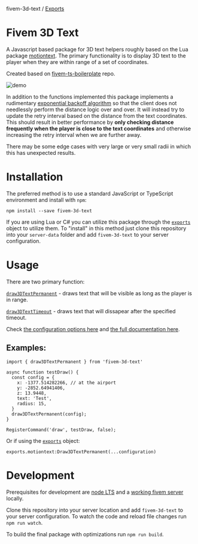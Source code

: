 fivem-3d-text / [Exports](modules.md)

# Fivem 3D Text

A Javascript based package for 3D text helpers roughly based on the Lua package [motiontext](https://github.com/ThatZiv/motiontext). The primary functionality is to display 3D text to the player when they are within range of a set of coordinates.

Created based on [fivem-ts-boilerplate](https://github.com/d0p3t/fivem-ts-boilerplate) repo.

![demo](./img/GmX8rw1P0h.gif)

In addition to the functions implemented this package implements a rudimentary [exponential backoff algorithm](https://en.wikipedia.org/wiki/Exponential_backoff) so that the client does not needlessly perform the distance logic over and over. It will instead try to update the retry interval based on the distance from the text coordinates. This should result in better performance by **only checking distance frequently when the player is close to the text coordinates** and otherwise increasing the retry interval when we are further away.

There may be some edge cases with very large or very small radii in which this has unexpected results.

# Installation

The preferred method is to use a standard JavaScript or TypeScript environment and install with `npm`:

`npm install --save fivem-3d-text`

If you are using Lua or C# you can utilize this package through the [`exports`](https://docs.fivem.net/docs/scripting-reference/runtimes/javascript/functions/exports/) object to utilize them. To "install" in this method just clone this repository into your `server-data` folder and add `fivem-3d-text` to your server configuration.
# Usage

There are two primary function:

[`draw3DTextPermanent`](https://github.com/erik-sn/fivem-3d-text/blob/master/docs/modules.md#draw3dtextpermanent) - draws text that will be visible as long as the player is in range.

[`draw3DTextTimeout`](https://github.com/erik-sn/fivem-3d-text/blob/master/docs/modules.md#draw3dtexttimeout) - draws text that will dissapear after the specified timeout.

Check [the configuration options here](https://github.com/erik-sn/fivem-3d-text/blob/master/docs/interfaces/config.md#properties) and [the full documentation here](./docs/modules.md).
## Examples:

```
import { draw3DTextPermanent } from 'fivem-3d-text'

async function testDraw() {
  const config = {
    x: -1377.514282266, // at the airport
    y: -2852.64941406,
    z: 13.9448,
    text: 'Test',
    radius: 15,
  }
  draw3DTextPermanent(config);
}

RegisterCommand('draw', testDraw, false);
```

Or if using the [`exports`](https://docs.fivem.net/docs/scripting-reference/runtimes/javascript/functions/exports/) object:

```
exports.motiontext:Draw3DTextPermanent(...configuration)
```

# Development

Prerequisites for development are [node LTS](https://nodejs.org/en/about/releases/) and a [working fivem server](https://docs.fivem.net/docs/server-manual/setting-up-a-server/) locally.

Clone this repository into your server location and add `fivem-3d-text` to your server configuration. To watch the code and reload file changes run `npm run watch`.

To build the final package with optimizations run `npm run build`.
